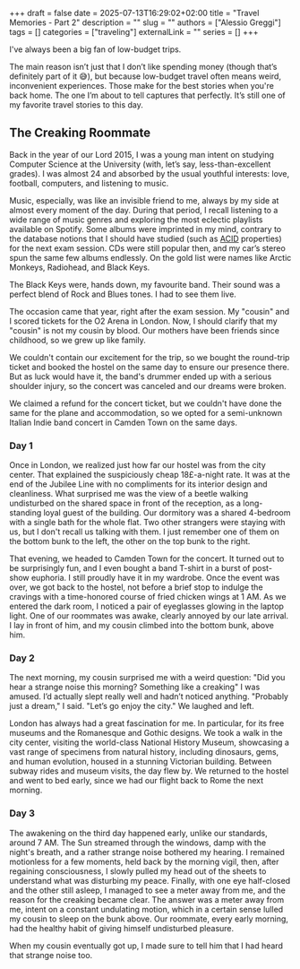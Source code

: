 +++ 
draft = false
date = 2025-07-13T16:29:02+02:00
title = "Travel Memories - Part 2"
description = ""
slug = ""
authors = ["Alessio Greggi"]
tags = []
categories = ["traveling"]
externalLink = ""
series = []
+++

I've always been a big fan of low-budget trips.

The main reason isn’t just that I don’t like spending money (though that’s definitely part of it 😅), but because low-budget travel often means weird, inconvenient experiences. Those make for the best stories when you're back home.
The one I’m about to tell captures that perfectly. It’s still one of my favorite travel stories to this day.

## The Creaking Roommate

Back in the year of our Lord 2015, I was a young man intent on studying Computer Science at the University (with, let’s say, less-than-excellent grades). I was almost 24 and absorbed by the usual youthful interests: love, football, computers, and listening to music.

Music, especially, was like an invisible friend to me, always by my side at almost every moment of the day.
During that period, I recall listening to a wide range of music genres and exploring the most eclectic playlists available on Spotify.
Some albums were imprinted in my mind, contrary to the database notions that I should have studied (such as [ACID](https://en.wikipedia.org/wiki/ACID) properties) for the next exam session.
CDs were still popular then, and my car’s stereo spun the same few albums endlessly. On the gold list were names like Arctic Monkeys, Radiohead, and Black Keys.

The Black Keys were, hands down, my favourite band. Their sound was a perfect blend of Rock and Blues tones. I had to see them live.

The occasion came that year, right after the exam session. My "cousin" and I scored tickets for the O2 Arena in London.
Now, I should clarify that my "cousin" is not my cousin by blood. Our mothers have been friends since childhood, so we grew up like family.

We couldn't contain our excitement for the trip, so we bought the round-trip ticket and booked the hostel on the same day to ensure our presence there. But as luck would have it, the band's drummer ended up with a serious shoulder injury, so the concert was canceled and our dreams were broken.

We claimed a refund for the concert ticket, but we couldn't have done the same for the plane and accommodation, so we opted for a semi-unknown Italian Indie band concert in Camden Town on the same days.

### Day 1

Once in London, we realized just how far our hostel was from the city center. That explained the suspiciously cheap 18£-a-night rate. It was at the end of the Jubilee Line with no compliments for its interior design and cleanliness.
What surprised me was the view of a beetle walking undisturbed on the shared space in front of the reception, as a long-standing loyal guest of the building.
Our dormitory was a shared 4-bedroom with a single bath for the whole flat. Two other strangers were staying with us, but I don't recall us talking with them. I just remember one of them on the bottom bunk to the left, the other on the top bunk to the right.

That evening, we headed to Camden Town for the concert. It turned out to be surprisingly fun, and I even bought a band T-shirt in a burst of post-show euphoria. I still proudly have it in my wardrobe.
Once the event was over, we got back to the hostel, not before a brief stop to indulge the cravings with a time-honored course of fried chicken wings at 1 AM.
As we entered the dark room, I noticed a pair of eyeglasses glowing in the laptop light. One of our roommates was awake, clearly annoyed by our late arrival. I lay in front of him, and my cousin climbed into the bottom bunk, above him.

### Day 2

The next morning, my cousin surprised me with a weird question:
"Did you hear a strange noise this morning? Something like a creaking"
I was amused. I’d actually slept really well and hadn’t noticed anything.
"Probably just a dream," I said. "Let’s go enjoy the city."
We laughed and left.

London has always had a great fascination for me. In particular, for its free museums and the Romanesque and Gothic designs.
We took a walk in the city center, visiting the world-class National History Museum, showcasing a vast range of specimens from natural history, including dinosaurs, gems, and human evolution, housed in a stunning Victorian building.
Between subway rides and museum visits, the day flew by. We returned to the hostel and went to bed early, since we had our flight back to Rome the next morning.

### Day 3

The awakening on the third day happened early, unlike our standards, around 7 AM. The Sun streamed through the windows, damp with the night's breath, and a rather strange noise bothered my hearing. I remained motionless for a few moments, held back by the morning vigil, then, after regaining consciousness, I slowly pulled my head out of the sheets to understand what was disturbing my peace.
Finally, with one eye half-closed and the other still asleep, I managed to see a meter away from me, and the reason for the creaking became clear.
The answer was a meter away from me, intent on a constant undulating motion, which in a certain sense lulled my cousin to sleep on the bunk above. Our roommate, every early morning, had the healthy habit of giving himself undisturbed pleasure.

When my cousin eventually got up, I made sure to tell him that I had heard that strange noise too.
